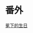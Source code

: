 # 番外

<snippet id="fanwai-content">
    <a href="冕下的生日.md" anchor="chapter-f1-start" summary="是番外！">冕下的生日</a><br/><br/>
</snippet>